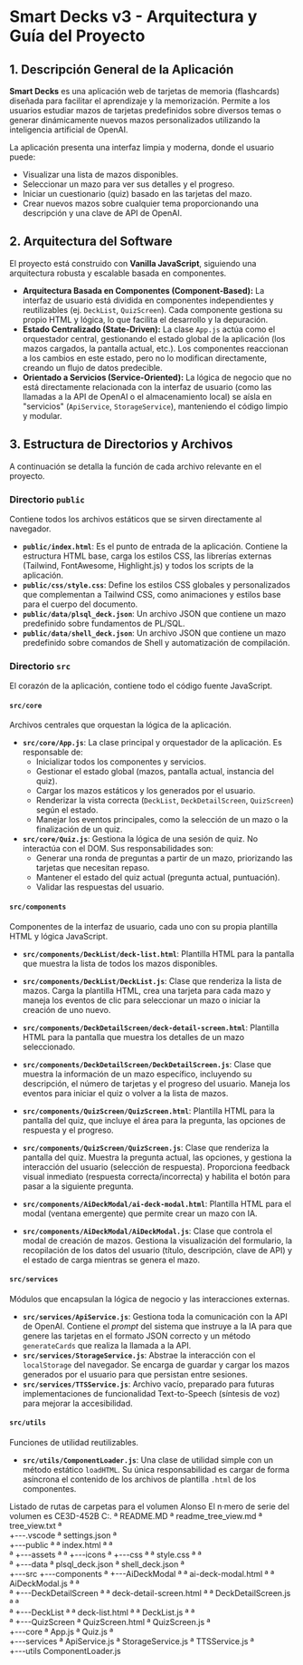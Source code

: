 # Smart Decks v3 - Arquitectura y Guía del Proyecto

## 1. Descripción General de la Aplicación

**Smart Decks** es una aplicación web de tarjetas de memoria (flashcards) diseñada para facilitar el aprendizaje y la memorización. Permite a los usuarios estudiar mazos de tarjetas predefinidos sobre diversos temas o generar dinámicamente nuevos mazos personalizados utilizando la inteligencia artificial de OpenAI.

La aplicación presenta una interfaz limpia y moderna, donde el usuario puede:
- Visualizar una lista de mazos disponibles.
- Seleccionar un mazo para ver sus detalles y el progreso.
- Iniciar un cuestionario (quiz) basado en las tarjetas del mazo.
- Crear nuevos mazos sobre cualquier tema proporcionando una descripción y una clave de API de OpenAI.

## 2. Arquitectura del Software

El proyecto está construido con **Vanilla JavaScript**, siguiendo una arquitectura robusta y escalable basada en componentes.

- **Arquitectura Basada en Componentes (Component-Based):** La interfaz de usuario está dividida en componentes independientes y reutilizables (ej. `DeckList`, `QuizScreen`). Cada componente gestiona su propio HTML y lógica, lo que facilita el desarrollo y la depuración.
- **Estado Centralizado (State-Driven):** La clase `App.js` actúa como el orquestador central, gestionando el estado global de la aplicación (los mazos cargados, la pantalla actual, etc.). Los componentes reaccionan a los cambios en este estado, pero no lo modifican directamente, creando un flujo de datos predecible.
- **Orientado a Servicios (Service-Oriented):** La lógica de negocio que no está directamente relacionada con la interfaz de usuario (como las llamadas a la API de OpenAI o el almacenamiento local) se aísla en "servicios" (`ApiService`, `StorageService`), manteniendo el código limpio y modular.

## 3. Estructura de Directorios y Archivos

A continuación se detalla la función de cada archivo relevante en el proyecto.

### Directorio `public`
Contiene todos los archivos estáticos que se sirven directamente al navegador.

- **`public/index.html`**: Es el punto de entrada de la aplicación. Contiene la estructura HTML base, carga los estilos CSS, las librerías externas (Tailwind, FontAwesome, Highlight.js) y todos los scripts de la aplicación.
- **`public/css/style.css`**: Define los estilos CSS globales y personalizados que complementan a Tailwind CSS, como animaciones y estilos base para el cuerpo del documento.
- **`public/data/plsql_deck.json`**: Un archivo JSON que contiene un mazo predefinido sobre fundamentos de PL/SQL.
- **`public/data/shell_deck.json`**: Un archivo JSON que contiene un mazo predefinido sobre comandos de Shell y automatización de compilación.

### Directorio `src`
El corazón de la aplicación, contiene todo el código fuente JavaScript.

#### `src/core`
Archivos centrales que orquestan la lógica de la aplicación.

- **`src/core/App.js`**: La clase principal y orquestador de la aplicación. Es responsable de:
    - Inicializar todos los componentes y servicios.
    - Gestionar el estado global (mazos, pantalla actual, instancia del quiz).
    - Cargar los mazos estáticos y los generados por el usuario.
    - Renderizar la vista correcta (`DeckList`, `DeckDetailScreen`, `QuizScreen`) según el estado.
    - Manejar los eventos principales, como la selección de un mazo o la finalización de un quiz.
- **`src/core/Quiz.js`**: Gestiona la lógica de una sesión de quiz. No interactúa con el DOM. Sus responsabilidades son:
    - Generar una ronda de preguntas a partir de un mazo, priorizando las tarjetas que necesitan repaso.
    - Mantener el estado del quiz actual (pregunta actual, puntuación).
    - Validar las respuestas del usuario.

#### `src/components`
Componentes de la interfaz de usuario, cada uno con su propia plantilla HTML y lógica JavaScript.

- **`src/components/DeckList/deck-list.html`**: Plantilla HTML para la pantalla que muestra la lista de todos los mazos disponibles.
- **`src/components/DeckList/DeckList.js`**: Clase que renderiza la lista de mazos. Carga la plantilla HTML, crea una tarjeta para cada mazo y maneja los eventos de clic para seleccionar un mazo o iniciar la creación de uno nuevo.

- **`src/components/DeckDetailScreen/deck-detail-screen.html`**: Plantilla HTML para la pantalla que muestra los detalles de un mazo seleccionado.
- **`src/components/DeckDetailScreen/DeckDetailScreen.js`**: Clase que muestra la información de un mazo específico, incluyendo su descripción, el número de tarjetas y el progreso del usuario. Maneja los eventos para iniciar el quiz o volver a la lista de mazos.

- **`src/components/QuizScreen/QuizScreen.html`**: Plantilla HTML para la pantalla del quiz, que incluye el área para la pregunta, las opciones de respuesta y el progreso.
- **`src/components/QuizScreen/QuizScreen.js`**: Clase que renderiza la pantalla del quiz. Muestra la pregunta actual, las opciones, y gestiona la interacción del usuario (selección de respuesta). Proporciona feedback visual inmediato (respuesta correcta/incorrecta) y habilita el botón para pasar a la siguiente pregunta.

- **`src/components/AiDeckModal/ai-deck-modal.html`**: Plantilla HTML para el modal (ventana emergente) que permite crear un mazo con IA.
- **`src/components/AiDeckModal/AiDeckModal.js`**: Clase que controla el modal de creación de mazos. Gestiona la visualización del formulario, la recopilación de los datos del usuario (título, descripción, clave de API) y el estado de carga mientras se genera el mazo.

#### `src/services`
Módulos que encapsulan la lógica de negocio y las interacciones externas.

- **`src/services/ApiService.js`**: Gestiona toda la comunicación con la API de OpenAI. Contiene el *prompt* del sistema que instruye a la IA para que genere las tarjetas en el formato JSON correcto y un método `generateCards` que realiza la llamada a la API.
- **`src/services/StorageService.js`**: Abstrae la interacción con el `localStorage` del navegador. Se encarga de guardar y cargar los mazos generados por el usuario para que persistan entre sesiones.
- **`src/services/TTSService.js`**: Archivo vacío, preparado para futuras implementaciones de funcionalidad Text-to-Speech (síntesis de voz) para mejorar la accesibilidad.

#### `src/utils`
Funciones de utilidad reutilizables.

- **`src/utils/ComponentLoader.js`**: Una clase de utilidad simple con un método estático `loadHTML`. Su única responsabilidad es cargar de forma asíncrona el contenido de los archivos de plantilla `.html` de los componentes.


Listado de rutas de carpetas para el volumen Alonso
El n·mero de serie del volumen es CE3D-452B
C:.
ª   README.MD
ª   readme_tree_view.md
ª   tree_view.txt
ª   
+---.vscode
ª       settings.json
ª       
+---public
ª   ª   index.html
ª   ª   
ª   +---assets
ª   ª   +---icons
ª   +---css
ª   ª       style.css
ª   ª       
ª   +---data
ª           plsql_deck.json
ª           shell_deck.json
ª           
+---src
    +---components
    ª   +---AiDeckModal
    ª   ª       ai-deck-modal.html
    ª   ª       AiDeckModal.js
    ª   ª       
    ª   +---DeckDetailScreen
    ª   ª       deck-detail-screen.html
    ª   ª       DeckDetailScreen.js
    ª   ª       
    ª   +---DeckList
    ª   ª       deck-list.html
    ª   ª       DeckList.js
    ª   ª       
    ª   +---QuizScreen
    ª           QuizScreen.html
    ª           QuizScreen.js
    ª           
    +---core
    ª       App.js
    ª       Quiz.js
    ª       
    +---services
    ª       ApiService.js
    ª       StorageService.js
    ª       TTSService.js
    ª       
    +---utils
            ComponentLoader.js
            
